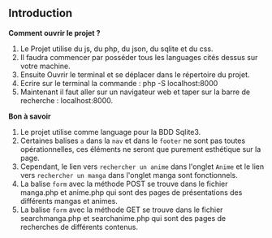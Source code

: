 ## Introduction

**Comment ouvrir le projet ?**

1. Le Projet utilise du js, du php, du json, du sqlite et du css.
2. Il faudra commencer par posséder tous les languages cités dessus sur votre machine.
3. Ensuite Ouvrir le terminal et se déplacer dans le répertoire du projet.
4. Ecrire sur le terminal la commande : php -S localhost:8000
5. Maintenant il faut aller sur un navigateur web et taper sur la barre de recherche : localhost:8000.

**Bon à savoir**

1. Le projet utilise comme language pour la BDD Sqlite3.
2. Certaines balises `a` dans la `nav` et dans le `footer` ne sont pas toutes opérationnelles, ces éléments ne seront que purement esthétique sur la page.
3. Cependant, le lien vers `rechercher un anime` dans l'onglet `Anime` et le lien vers `rechercher un manga` dans l'onglet manga sont fonctionnels.
4. La balise `form` avec la méthode POST se trouve dans le fichier manga.php et anime.php qui sont des pages de présentations des différents mangas et animes.
5. La balise `form` avec la méthode GET se trouve dans le fichier searchmanga.php et searchanime.php qui sont des pages de recherches de différents contenus.




